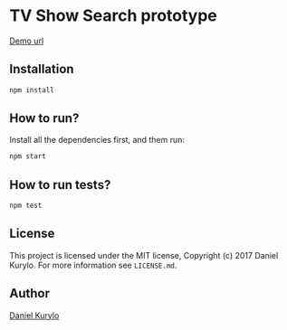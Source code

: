# TV Show Search prototype

[Demo url](http://dwz5c51ptkmj.cloudfront.net)

## Installation

```bash
npm install
```

## How to run?

Install all the dependencies first, and them run:

```bash
npm start
```

## How to run tests?

```bash
npm test
```

## License

This project is licensed under the MIT license, Copyright (c) 2017 Daniel Kurylo. For more information see `LICENSE.md`.

## Author 

[Daniel Kurylo](https://github.com/devon-pl)
